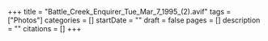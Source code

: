 +++
title = "Battle_Creek_Enquirer_Tue_Mar_7_1995_(2).avif"
tags = ["Photos"]
categories = []
startDate = ""
draft = false
pages = []
description = ""
citations = []
+++
